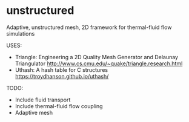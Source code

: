 # unstructured
Adaptive, unstructured mesh, 2D framework for thermal-fluid flow simulations

USES:
- Triangle: Engineering a 2D Quality Mesh Generator and Delaunay Triangulator
http://www.cs.cmu.edu/~quake/triangle.research.html
- Uthash: A hash table for C structures
https://troydhanson.github.io/uthash/

TODO:
- Include fluid transport
- Include thermal-fluid flow coupling
- Adaptive mesh
